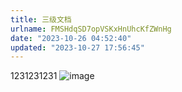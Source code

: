 ```yaml
---
title: 三级文档
urlname: FMSHdqSD7opVSKxHnUhcKfZWnHg
date: "2023-10-26 04:52:40"
updated: "2023-10-27 17:56:45"
---
```


1231231231
![image](https://blogimagesrep-1257180516.cos.ap-guangzhou.myqcloud.com/elog-docs-images//MFCHbRiRTofZlZxHkBYcbsuQn6c.png)
